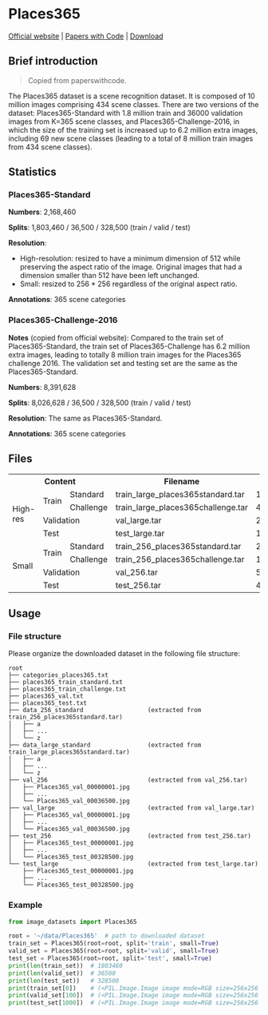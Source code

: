 # Places365

[Official website](http://places2.csail.mit.edu/index.html) | [Papers with Code](https://paperswithcode.com/dataset/places365) | [Download](http://places2.csail.mit.edu/download-private.html)

## Brief introduction

> Copied from paperswithcode.

The Places365 dataset is a scene recognition dataset. It is composed of 10 million images comprising 434 scene classes. There are two versions of the dataset: Places365-Standard with 1.8 million train and 36000 validation images from K=365 scene classes, and Places365-Challenge-2016, in which the size of the training set is increased up to 6.2 million extra images, including 69 new scene classes (leading to a total of 8 million train images from 434 scene classes).

## Statistics

### Places365-Standard

**Numbers**: 2,168,460

**Splits**: 1,803,460 / 36,500 / 328,500 (train / valid / test)

**Resolution**:

- High-resolution: resized to have a minimum dimension of 512 while preserving the aspect ratio of the image. Original images that had a dimension smaller than 512 have been left unchanged.
- Small: resized to 256 * 256 regardless of the original aspect ratio.

**Annotations**: 365 scene categories

### Places365-Challenge-2016

**Notes** (copied from official website): Compared to the train set of Places365-Standard, the train set of Places365-Challenge has 6.2 million extra images, leading to totally 8 million train images for the Places365 challenge 2016. The validation set and testing set are the same as the Places365-Standard.

**Numbers**: 8,391,628

**Splits**: 8,026,628 / 36,500 / 328,500 (train / valid / test)

**Resolution**: The same as Places365-Standard.

**Annotations**: 365 scene categories

## Files

<table>
<tr><th colspan="3">Content</th><th>Filename</th><th>Size</th><th>MD5</th></tr>
<tr><td rowspan="4">High-res</td><td rowspan="2">Train</td><td>Standard</td><td>train_large_places365standard.tar</td><td>105GB</td><td>67e186b496a84c929568076ed01a8aa1</td></tr>
<tr><td>Challenge</td><td>train_large_places365challenge.tar</td><td>476GB</td><td>605f18e68e510c82b958664ea134545f</td></tr>
<tr><td colspan="2">Validation</td><td>val_large.tar</td><td>2.1GB</td><td>9b71c4993ad89d2d8bcbdc4aef38042f</td></tr>
<tr><td colspan="2">Test</td><td>test_large.tar</td><td>19GB</td><td>41a4b6b724b1d2cd862fb3871ed59913</td></tr>
<tr><td rowspan="4">Small</td><td rowspan="2">Train</td><td>Standard</td><td>train_256_places365standard.tar</td><td>24GB</td><td> 53ca1c756c3d1e7809517cc47c5561c5 </td></tr>
<tr><td>Challenge</td><td>train_256_places365challenge.tar</td><td> 108GB </td><td> 741915038a5e3471ec7332404dfb64ef </td></tr>
<tr><td colspan="2">Validation</td><td>val_256.tar</td><td> 501MB </td><td> e27b17d8d44f4af9a78502beb927f808 </td></tr>
<tr><td colspan="2">Test</td><td>test_256.tar</td><td> 4.4GB </td><td> f532f6ad7b582262a2ec8009075e186b </td></tr>
</table>

## Usage

### File structure

Please organize the downloaded dataset in the following file structure:

```text
root
├── categories_places365.txt
├── places365_train_standard.txt
├── places365_train_challenge.txt
├── places365_val.txt
├── places365_test.txt
├── data_256_standard                  (extracted from train_256_places365standard.tar)
│   ├── a
│   ├── ...
│   └── z
├── data_large_standard                (extracted from train_large_places365standard.tar)
│   ├── a
│   ├── ...
│   └── z
├── val_256                            (extracted from val_256.tar)
│   ├── Places365_val_00000001.jpg
│   ├── ...
│   └── Places365_val_00036500.jpg
├── val_large                          (extracted from val_large.tar)
│   ├── Places365_val_00000001.jpg
│   ├── ...
│   └── Places365_val_00036500.jpg
├── test_256                           (extracted from test_256.tar)
│   ├── Places365_test_00000001.jpg
│   ├── ...
│   └── Places365_test_00328500.jpg
└── test_large                         (extracted from test_large.tar)
    ├── Places365_test_00000001.jpg
    ├── ...
    └── Places365_test_00328500.jpg
```

### Example

```python
from image_datasets import Places365

root = '~/data/Places365'  # path to downloaded dataset
train_set = Places365(root=root, split='train', small=True)
valid_set = Places365(root=root, split='valid', small=True)
test_set = Places365(root=root, split='test', small=True)
print(len(train_set))  # 1803460
print(len(valid_set))  # 36500
print(len(test_set))   # 328500
print(train_set[0])    # (<PIL.Image.Image image mode=RGB size=256x256 at 0x7FD8EE031C10>, 0)
print(valid_set[100])  # (<PIL.Image.Image image mode=RGB size=256x256 at 0x7FCDF70A2E50>, 296)
print(test_set[1000])  # (<PIL.Image.Image image mode=RGB size=256x256 at 0x7FCDF70A2E50>, None)
```
